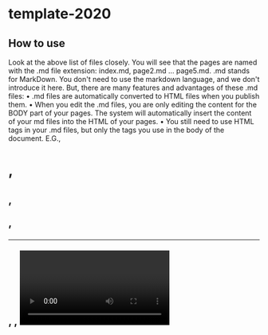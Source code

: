 # template-2020
## How to use

Look at the above list of files closely. You will see that the pages are named with the .md file extension: index.md, page2.md … page5.md. 
.md stands for MarkDown. You don't need to use the markdown language, and we don't introduce it here. But, there are many features and advantages of these .md files:
    • .md files are automatically converted to HTML files when you publish them.
    • When you edit the .md files, you are only editing the content for the BODY part of your pages. The system will automatically insert the content of your md files into the HTML of your pages.
    • You still need to use HTML tags in your .md files, but only the tags you use in the body of the document. E.G., <h1>, <h2>, <p>, <hr>, <img>, <video> etc. Etc.
    • The big advantage of .md files is that you won't affect the architecture and structure of your main HTML template.
The HTML template of your site is located in the _layouts folder. You will only need to edit this slightly to name the labels of your navigation bar.  Apart from that, you won't need to edit the HTML template at all.
In the folder assets/css, you will find the style.scss. .scss is a varient of css and works in the same way. You can edit this file to create custom styles for your site. For example, you will be able to change the colours of your banner, and make any other style adjustments you choose.
Finally, the _config.yml file is a configuration file, where you can insert settings for your site.
